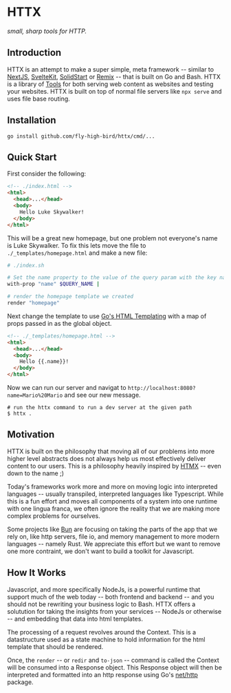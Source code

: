 # HTTX

*small, sharp tools for HTTP.*


## Introduction

HTTX is an attempt to make a super simple, meta framework -- similar to [NextJS](https://nextjs.org/), [SvelteKit](https://kit.svelte.dev/), [SolidStart](https://start.solidjs.com) or [Remix](https://remix.run/) -- that is built on Go and Bash. HTTX is a library of [Tools](/cmd) for both serving web content as websites and testing your websites. HTTX is built on top of normal file servers like `npx serve` and uses file base routing.

## Installation

```
go install github.com/fly-high-bird/httx/cmd/...
```

## Quick Start

First consider the following:

```html
<!-- ./index.html -->
<html>
  <head>...</head>
  <body>
    Hello Luke Skywalker!
  </body>
</html>
```

This will be a great new homepage, but one problem not everyone's name is Luke Skywalker. To fix this lets move the file to `./_templates/homepage.html` and make a new file:

```bash
# ./index.sh

# Set the name property to the value of the query param with the key name
with-prop "name" $QUERY_NAME |

# render the homepage template we created
render "homepage"
```

Next change the template to use [Go's HTML Templating](https://pkg.go.dev/html/template) with a map of props passed in as the global object.

```html
<!-- ./_templates/homepage.html -->
<html>
  <head>...</head>
  <body>
    Hello {{.name}}!
  </body>
</html>
```

Now we can run our server and navigat to `http://localhost:8080?name=Mario%20Mario` and see our new message.

```
# run the httx command to run a dev server at the given path
$ httx .
```

## Motivation

HTTX is built on the philosophy that moving all of our problems into more higher level abstracts does not always help us most effectively deliver content to our users. This is a philosophy heavily inspired by [HTMX](https://htmx.org) -- even down to the name ;)

Today's frameworks work more and more on moving logic into interpreted languages -- usually transpiled, interpreted languages like Typescript. While this is a fun effort and moves all components of a system into one runtime with one lingua franca, we often ignore the reality that we are making more complex problems for ourselves.

Some projects like [Bun](https://bun.sh/) are focusing on taking the parts of the app that we rely on, like http servers, file io, and memory management to more modern languages -- namely Rust. We appreciate this effort but we want to remove one more contraint, we don't want to build a toolkit for Javascript.

## How It Works

Javascript, and more specifically NodeJs, is a powerful runtime that support much of the web today -- both frontend and backend -- and you should not be rewriting your business logic to Bash. HTTX offers a solutution for taking the insights from your services -- NodeJs or otherwise -- and embedding that data into html templates.

The processing of a request revolves around the Context. This is a datastructure used as a state machine to hold information for the html template that should be rendered.

Once, the `render` -- or `redir` and `to-json` -- command is called the Context will be consumed into a Response object. This Response object will then be interpreted and formatted into an http response using Go's [net/http](https://pkg.go.dev/net/http) package.

